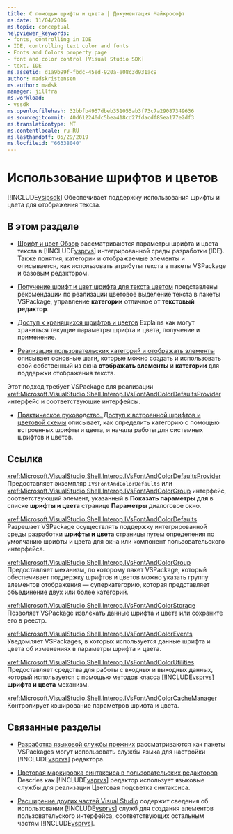 ```yaml
---
title: С помощью шрифты и цвета | Документация Майкрософт
ms.date: 11/04/2016
ms.topic: conceptual
helpviewer_keywords:
- fonts, controlling in IDE
- IDE, controlling text color and fonts
- Fonts and Colors property page
- font and color control [Visual Studio SDK]
- text, IDE
ms.assetid: d1a9b99f-fbdc-45ed-920a-e08c3d931ac9
author: madskristensen
ms.author: madsk
manager: jillfra
ms.workload:
- vssdk
ms.openlocfilehash: 32bbfb4957dbeb351055ab3f73c7a29087349636
ms.sourcegitcommit: 40d612240dc5bea418cd27fdacdf85ea177e2df3
ms.translationtype: MT
ms.contentlocale: ru-RU
ms.lasthandoff: 05/29/2019
ms.locfileid: "66338040"
---
```

# <a name="using-fonts-and-colors"></a>Использование шрифтов и цветов
[!INCLUDE[vsipsdk](../extensibility/includes/vsipsdk_md.md)] Обеспечивает поддержку использования шрифты и цвета для отображения текста.

## <a name="in-this-section"></a>В этом разделе
- [Шрифт и цвет Обзор](../extensibility/font-and-color-overview.md) рассматриваются параметры шрифта и цвета текста в [!INCLUDE[vsprvs](../code-quality/includes/vsprvs_md.md)] интегрированной среды разработки (IDE). Также понятия, категории и отображаемые элементы и описывается, как использовать атрибуты текста в пакеты VSPackage и базовым редактором.

- [Получение шрифт и цвет шрифта для текста цветом](../extensibility/getting-font-and-color-information-for-text-colorization.md) представлены рекомендации по реализации цветовое выделение текста в пакеты VSPackage, управление **категории** отличное от **текстовый редактор**.

- [Доступ к хранящихся шрифтов и цветов](../extensibility/accessing-stored-font-and-color-settings.md) Explains как могут храниться текущие параметры шрифта и цвета, получение и применение.

- [Реализация пользовательских категорий и отображать элементы](../extensibility/implementing-custom-categories-and-display-items.md) описывает основные шаги, которые можно создать и использовать свой собственный из окна **отображать элементы** и **категории** для поддержки отображения текста.

 Этот подход требует VSPackage для реализации <xref:Microsoft.VisualStudio.Shell.Interop.IVsFontAndColorDefaultsProvider> интерфейс и соответствующие интерфейсы.

- [Практическое руководство. Доступ к встроенной шрифтов и цветовой схемы](../extensibility/how-to-access-the-built-in-fonts-and-color-scheme.md) описывает, как определить категорию с помощью встроенных шрифты и цвета, и начала работы для системных шрифтов и цветов.

## <a name="reference"></a>Ссылка
 <xref:Microsoft.VisualStudio.Shell.Interop.IVsFontAndColorDefaultsProvider> Предоставляет экземпляр `IVsFontAndColorDefaults` или <xref:Microsoft.VisualStudio.Shell.Interop.IVsFontAndColorGroup> интерфейс, соответствующий элемент, указанный в **Показать параметры для** в списке **шрифты и цвета** странице **Параметры** диалоговое окно.

 <xref:Microsoft.VisualStudio.Shell.Interop.IVsFontAndColorDefaults> Разрешает VSPackage осуществлять поддержку интегрированной среды разработки **шрифты и цвета** страницы путем определения по умолчанию шрифты и цвета для окна или компонент пользовательского интерфейса.

 <xref:Microsoft.VisualStudio.Shell.Interop.IVsFontAndColorGroup> Предоставляет механизм, по которому пакет VSPackage, который обеспечивает поддержку шрифтов и цветов можно указать группу элементов отображения — суперкатегорию, которая представляет объединение двух или более категорий.

 <xref:Microsoft.VisualStudio.Shell.Interop.IVsFontAndColorStorage> Позволяет VSPackage извлекать данные шрифта и цвета или сохраните его в реестр.

 <xref:Microsoft.VisualStudio.Shell.Interop.IVsFontAndColorEvents> Уведомляет VSPackages, в которых используется данные шрифта и цвета об изменениях в параметры шрифта и цвета.

 <xref:Microsoft.VisualStudio.Shell.Interop.IVsFontAndColorUtilities> Предоставляет средства для работы с входных и выходных данных, который используется с помощью методов класса [!INCLUDE[vsprvs](../code-quality/includes/vsprvs_md.md)] **шрифта и цвета** механизм.

 <xref:Microsoft.VisualStudio.Shell.Interop.IVsFontAndColorCacheManager> Контролирует кэширование параметров шрифта и цвета.

## <a name="related-sections"></a>Связанные разделы
- [Разработка языковой службы прежних](../extensibility/internals/developing-a-legacy-language-service.md) рассматриваются как пакеты VSPackages могут использовать службы языка для настройки [!INCLUDE[vsprvs](../code-quality/includes/vsprvs_md.md)] редактора.

- [Цветовая маркировка синтаксиса в пользовательских редакторов](../extensibility/syntax-coloring-in-custom-editors.md) Descries как [!INCLUDE[vsprvs](../code-quality/includes/vsprvs_md.md)] редактор использует языковые службы для реализации Цветовая подсветка синтаксиса.

- [Расширение других частей Visual Studio](../extensibility/extending-other-parts-of-visual-studio.md) содержит сведения об использовании [!INCLUDE[vsprvs](../code-quality/includes/vsprvs_md.md)] служб для создания элементов пользовательского интерфейса, соответствующих остальным частям [!INCLUDE[vsprvs](../code-quality/includes/vsprvs_md.md)].